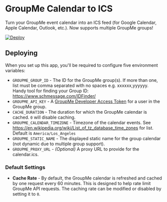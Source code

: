 # GroupMe Calendar to ICS

Turn your GroupMe event calendar into an ICS feed (for Google Calendar, Apple Calendar, Outlook, etc.). Now supports multiple GroupMe groups!

[![Deploy](https://www.herokucdn.com/deploy/button.png)](https://heroku.com/deploy?template=https://github.com/alexleocampbell/groupme-calendar-to-ics)

## Deploying

When you set up this app, you'll be required to configure five environment variables:

 * `GROUPME_GROUP_ID` - The ID for the GroupMe group(s). If more than one, list must be comma separated with no spaces e.g. xxxxxx,yyyyyy. Handy tool for finding your Group ID: https://www.schmessage.com/IDFinder/
 * `GROUPME_API_KEY` - A [GroupMe Developer Access Token](https://dev.groupme.com/docs/v3) for a user in the GroupMe group.
 * `CACHE_DURATION` - The duration for which the GroupMe calendar is cached.  `0` will disable caching.
 * `GROUPME_CALENDAR_TIMEZONE` - Timezone of the calendar events.  See https://en.wikipedia.org/wiki/List_of_tz_database_time_zones for list. Default is `America/Los_Angeles`
 * `GROUPME_STATIC_NAME` - The displayed static name for the group calendar (not dynamic due to multiple group support).
 * `GROUPME_PROXY_URL` - *(Optional)* A proxy URL to provide for the calendar.ics.


### Default Settings

 * **Cache Rate** - By default, the GroupMe calendar is refreshed and cached by one request every 60 minutes.  This is designed to help rate limit GroupMe API requests.  The caching rate can be modified or disabled by setting it to `0`.

